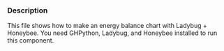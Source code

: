 ### Description 
This file shows how to make an energy balance chart with Ladybug + Honeybee.
You need GHPython, Ladybug, and Honeybee installed to run this component.
